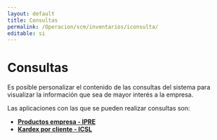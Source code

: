 ```yaml
---
layout: default
title: Consultas
permalink: /Operacion/scm/inventarios/iconsulta/
editable: si
---
```


# Consultas  

Es posible personalizar el contenido de las consultas del sistema para visualizar la información que sea de mayor interés a la empresa.  

Las aplicaciones con las que se pueden realizar consultas son:  

* [**Productos empresa - IPRE**](http://docs.oasiscom.com/Operacion/scm/inventarios/iconsulta/ipre)  
* [**Kardex por cliente - ICSL**](http://docs.oasiscom.com/Operacion/scm/inventarios/iconsulta/icsl)



